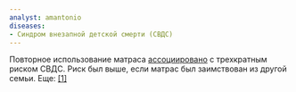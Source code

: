 ```yaml
---
analyst: amantonio
diseases:
- Синдром внезапной детской смерти (СВДС)
---
```


Повторное использование матраса [ассоциировано](https://www.ncbi.nlm.nih.gov/pmc/articles/PMC131017) с трехкратным риском СВДС. Риск был выше, если матрас был заимствован из другой семьи. Еще: [[1]](https://www.ncbi.nlm.nih.gov/pmc/articles/PMC2126747/)
